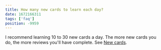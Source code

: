 ```yaml
---
title: How many new cards to learn each day?
date: 1672166311
tags: ['faq']
position: -9959
---
```


I recommend learning 10 to 30 new cards a day.
The more new cards you do, the more reviews you'll have complete.
See [New cards](how-to-review.html#new-cards).
